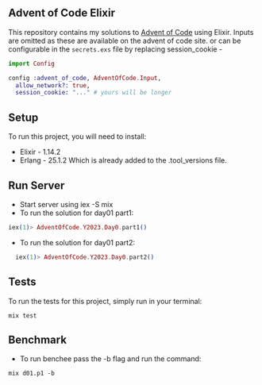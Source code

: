 ## Advent of Code Elixir

This repository contains my solutions to [Advent of Code](https://www.adventofcode.com) using Elixir.
Inputs are omitted as these are available on the advent of code site. or can be configurable in the `secrets.exs` file by replacing session_cookie -
```elixir
import Config

config :advent_of_code, AdventOfCode.Input,
  allow_network?: true,
  session_cookie: "..." # yours will be longer
```

## Setup
To run this project, you will need to install:
  * Elixir - 1.14.2
  * Erlang - 25.1.2
Which is already added to the .tool_versions file.

## Run Server
 * Start server using iex -S mix
 * To run the solution for day01 part1: 
  ```elixir
  iex(1)> AdventOfCode.Y2023.Day0.part1()
  ```
 * To run the solution for day01 part2:
  ```elixir
    iex(1)> AdventOfCode.Y2023.Day0.part2()
  ```

## Tests

To run the tests for this project, simply run in your terminal:

```shell
mix test
```

## Benchmark
* To run benchee pass the -b flag and run the command:
```shell 
mix d01.p1 -b
```
